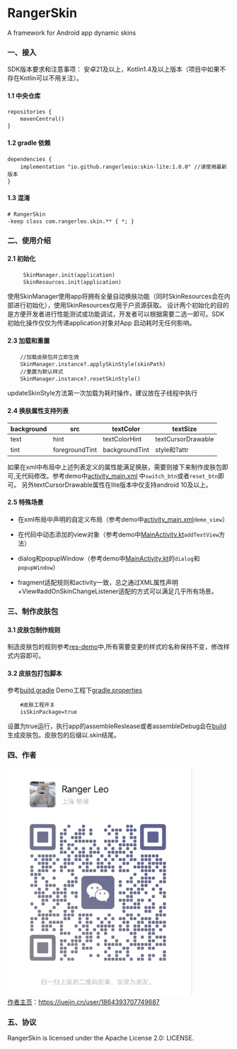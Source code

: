 # RangerSkin

A framework for Android app dynamic skins

### 一、接入

SDK版本要求和注意事项：
安卓21及以上，Kotlin1.4及以上版本（项目中如果不存在Kotlin可以不用关注）。

#### 1.1 中央仓库

```
repositories {
    mavenCentral()
}
```

#### 1.2 gradle 依赖

```
dependencies {
    implementation "io.github.rangerleoio:skin-lite:1.0.0" //请使用最新版本
}
```

#### 1.3 混淆

```
# RangerSkin
-keep class com.rangerleo.skin.** { *; }
```

### 二、使用介绍

#### 2.1 初始化

```
     SkinManager.init(application)
     SkinResources.init(application)
```

使用SkinManager使用app将拥有全量自动换肤功能（同时SkinResources会在内部进行初始化），使用SkinResources仅用于户资源获取。
设计两个初始化的目的是方便开发者进行性能测试或功能调试，开发者可以根据需要二选一即可。SDK初始化操作仅仅为传递application对象对App
启动耗时无任何影响。

#### 2.3 加载和重置

```
    //加载皮肤包并立即生效
    SkinManager.instance?.applySkinStyle(skinPath)
    //重置为默认样式
    SkinManager.instance?.resetSkinStyle()
```

updateSkinStyle方法第一次加载为耗时操作，建议放在子线程中执行

#### 2.4 换肤属性支持列表

| background | src            | textColor      | textSize           |
|------------|----------------|----------------|--------------------|
| text       | hint           | textColorHint  | textCursorDrawable |
| tint       | foregroundTint | backgroundTint | style和?attr        |

如果在xml中布局中上述列表定义的属性能满足换肤，需要则接下来制作皮肤包即可,无代码修改。参考demo中[activity_main.xml](app%2Fsrc%2Fmain%2Fres%2Flayout%2Factivity_main.xml)
中`switch_btn`或者`reset_btn`即可。
另外textCursorDrawable属性在lite版本中仅支持android 10及以上。

#### 2.5 特殊场景

* 在xml布局中声明的自定义布局（参考demo中[activity_main.xml](app%2Fsrc%2Fmain%2Fres%2Flayout%2Factivity_main.xml)`demo_view`）

* 在代码中动态添加的view对象（参考demo中[MainActivity.kt](app%2Fsrc%2Fmain%2Fjava%2Fcom%2Frangerleo%2Fskin%2Fdemo%2FMainActivity.kt)`addTextView`方法）

* dialog和popupWindow（参考demo中[MainActivity.kt](app%2Fsrc%2Fmain%2Fjava%2Fcom%2Frangerleo%2Fskin%2Fdemo%2FMainActivity.kt)的`dialog`和`popupWindow`）

* fragment适配规则和activity一致，总之通过XML属性声明+View#addOnSkinChangeListener适配的方式可以满足几乎所有场景。

### 三、制作皮肤包

#### 3.1 皮肤包制作规则

制造皮肤包的规则参考[res-demo](app%2Fsrc%2Fmain%2Fres-demo)中,所有需要变更的样式的名称保持不变，修改样式内容即可。

#### 3.2 皮肤包打包脚本

参考[build.gradle](app%2Fbuild.gradle)
Demo工程下[gradle.properties](gradle.properties)

``` 
    #皮肤工程开关
    isSkinPackage=true
```

设置为true运行，执行app的assembleReslease或者assembleDebug会在[build](build)生成皮肤包。皮肤包的后缀以.skin结尾。

### 四、作者
![作者微信](styles%2Fimg.png)<br>
[作者主页](https://juejin.cn/user/1864393707749687)：https://juejin.cn/user/1864393707749687
### 五、协议
RangerSkin is licensed under the Apache License 2.0: LICENSE.



